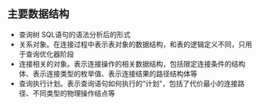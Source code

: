 ## 主要数据结构
* 查询树 SQL语句的语法分析后的形式
* 关系对象。在连接过程中表示表对象的数据结构，和表的逻辑定义不同，只用于查询优化器阶段
* 连接相关的对象。表示连接操作的相关数据结构，包括限定连接条件的结构体、表示连接类型的枚举值、表示连接结果的路径结构体等
* 查询执行计划。表示查询语句如何执行的“计划”，包括了代价最小的连接路径、不同类型的物理操作结点等
